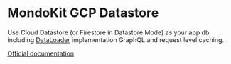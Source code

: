 # MondoKit GCP Datastore

Use Cloud Datastore (or Firestore in Datastore Mode) as your app db including [DataLoader](https://github.com/graphql/dataloader) implementation GraphQL
and request level caching.

[Official documentation](https://mondokit.dev/packages/gcp-datastore.html)
